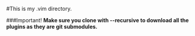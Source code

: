 #This is my .vim directory.

###Important!
**Make sure you clone with --recursive to download all the plugins as they are git submodules.**
